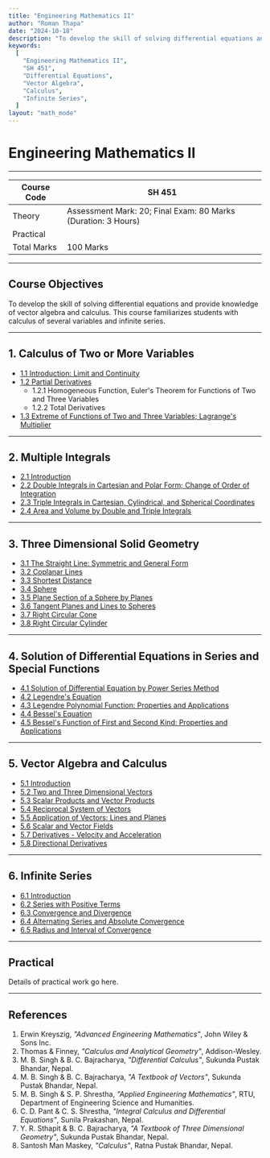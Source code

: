 ```yaml
---
title: "Engineering Mathematics II"
author: "Roman Thapa"
date: "2024-10-18"
description: "To develop the skill of solving differential equations and to provide knowledge of vector algebra and calculus. It introduces students to calculus of several variables and infinite series."
keywords:
  [
    "Engineering Mathematics II",
    "SH 451",
    "Differential Equations",
    "Vector Algebra",
    "Calculus",
    "Infinite Series",
  ]
layout: "math_mode"
---
```


# Engineering Mathematics II

---

| Course Code | SH 451                                                        |
| ----------- | ------------------------------------------------------------- |
| Theory      | Assessment Mark: 20; Final Exam: 80 Marks (Duration: 3 Hours) |
| Practical   |                                                               |
| Total Marks | 100 Marks                                                     |

---

## Course Objectives

To develop the skill of solving differential equations and provide knowledge of vector algebra and calculus. This course familiarizes students with calculus of several variables and infinite series.

---

## 1. Calculus of Two or More Variables

- [1.1 Introduction: Limit and Continuity](/path/to/subtopic1/)
- [1.2 Partial Derivatives](/path/to/subtopic2/)
  - 1.2.1 Homogeneous Function, Euler's Theorem for Functions of Two and Three Variables
  - 1.2.2 Total Derivatives
- [1.3 Extreme of Functions of Two and Three Variables; Lagrange's Multiplier](/path/to/subtopic3/)

---

## 2. Multiple Integrals

- [2.1 Introduction](/path/to/subtopic1/)
- [2.2 Double Integrals in Cartesian and Polar Form; Change of Order of Integration](/path/to/subtopic2/)
- [2.3 Triple Integrals in Cartesian, Cylindrical, and Spherical Coordinates](/path/to/subtopic3/)
- [2.4 Area and Volume by Double and Triple Integrals](/path/to/subtopic4/)

---

## 3. Three Dimensional Solid Geometry

- [3.1 The Straight Line: Symmetric and General Form](/path/to/subtopic1/)
- [3.2 Coplanar Lines](/path/to/subtopic2/)
- [3.3 Shortest Distance](/path/to/subtopic3/)
- [3.4 Sphere](/path/to/subtopic4/)
- [3.5 Plane Section of a Sphere by Planes](/path/to/subtopic5/)
- [3.6 Tangent Planes and Lines to Spheres](/path/to/subtopic6/)
- [3.7 Right Circular Cone](/path/to/subtopic7/)
- [3.8 Right Circular Cylinder](/path/to/subtopic8/)

---

## 4. Solution of Differential Equations in Series and Special Functions

- [4.1 Solution of Differential Equation by Power Series Method](/path/to/subtopic1/)
- [4.2 Legendre's Equation](/path/to/subtopic2/)
- [4.3 Legendre Polynomial Function: Properties and Applications](/path/to/subtopic3/)
- [4.4 Bessel's Equation](/path/to/subtopic4/)
- [4.5 Bessel's Function of First and Second Kind: Properties and Applications](/path/to/subtopic5/)

---

## 5. Vector Algebra and Calculus

- [5.1 Introduction](/path/to/subtopic1/)
- [5.2 Two and Three Dimensional Vectors](/path/to/subtopic2/)
- [5.3 Scalar Products and Vector Products](/path/to/subtopic3/)
- [5.4 Reciprocal System of Vectors](/path/to/subtopic4/)
- [5.5 Application of Vectors: Lines and Planes](/path/to/subtopic5/)
- [5.6 Scalar and Vector Fields](/path/to/subtopic6/)
- [5.7 Derivatives - Velocity and Acceleration](/path/to/subtopic7/)
- [5.8 Directional Derivatives](/path/to/subtopic8/)

---

## 6. Infinite Series

- [6.1 Introduction](/path/to/subtopic1/)
- [6.2 Series with Positive Terms](/path/to/subtopic2/)
- [6.3 Convergence and Divergence](/path/to/subtopic3/)
- [6.4 Alternating Series and Absolute Convergence](/path/to/subtopic4/)
- [6.5 Radius and Interval of Convergence](/path/to/subtopic5/)

---

## Practical

Details of practical work go here.

---

## References

1. Erwin Kreyszig, _"Advanced Engineering Mathematics"_, John Wiley & Sons Inc.
2. Thomas & Finney, _"Calculus and Analytical Geometry"_, Addison-Wesley.
3. M. B. Singh & B. C. Bajracharya, _"Differential Calculus"_, Sukunda Pustak Bhandar, Nepal.
4. M. B. Singh & B. C. Bajracharya, _"A Textbook of Vectors"_, Sukunda Pustak Bhandar, Nepal.
5. M. B. Singh & S. P. Shrestha, _"Applied Engineering Mathematics"_, RTU, Department of Engineering Science and Humanities.
6. C. D. Pant & C. S. Shrestha, _"Integral Calculus and Differential Equations"_, Sunila Prakashan, Nepal.
7. Y. R. Sthapit & B. C. Bajracharya, _"A Textbook of Three Dimensional Geometry"_, Sukunda Pustak Bhandar, Nepal.
8. Santosh Man Maskey, _"Calculus"_, Ratna Pustak Bhandar, Nepal.
